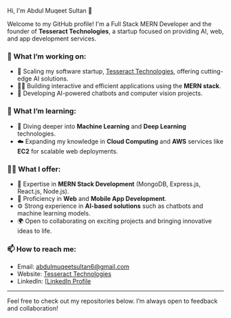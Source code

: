  Hi, I'm Abdul Muqeet Sultan 👋

Welcome to my GitHub profile! I'm a Full Stack MERN Developer and the founder of **Tesseract Technologies**, a startup focused on providing AI, web, and app development services.

### 🔭 What I’m working on:
- 🚀 Scaling my software startup, [Tesseract Technologies](https://tesseract.com.pk), offering cutting-edge AI solutions.
- 👨‍💻 Building interactive and efficient applications using the **MERN stack**.
- 🤖 Developing AI-powered chatbots and computer vision projects.

### 🌱 What I’m learning:
- 🧠 Diving deeper into **Machine Learning** and **Deep Learning** technologies.
- ☁️ Expanding my knowledge in **Cloud Computing** and **AWS** services like **EC2** for scalable web deployments.

### 👨‍💼 What I offer:
- 🔧 Expertise in **MERN Stack Development** (MongoDB, Express.js, React.js, Node.js).
- 📱 Proficiency in **Web** and **Mobile App Development**.
- ⚙️ Strong experience in **AI-based solutions** such as chatbots and machine learning models.
- 🌍 Open to collaborating on exciting projects and bringing innovative ideas to life.

### 📫 How to reach me:
- Email: abdulmuqeetsultan6@gmail.com
- Website: [Tesseract Technologies](https://tesseract.com.pk)
- LinkedIn: [[LinkedIn Profile](https://www.linkedin.com/in/abdul-muqeet-sultan-403b181a4/)

---

Feel free to check out my repositories below. I’m always open to feedback and collaboration!
